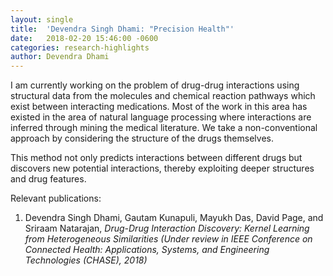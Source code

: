 ```yaml
---
layout: single
title:  'Devendra Singh Dhami: "Precision Health"'
date:   2018-02-20 15:46:00 -0600
categories: research-highlights
author: Devendra Dhami
---
```


I am currently working on the problem of drug-drug interactions using structural data from the molecules and chemical reaction pathways which exist between interacting medications. Most of the work in this area has existed in the area of natural language processing where interactions are inferred through mining the medical literature. We take a non-conventional approach by considering the structure of the drugs themselves.

This method not only predicts interactions between different drugs but discovers new potential interactions, thereby exploiting deeper structures and drug features.

Relevant publications:

1. Devendra Singh Dhami, Gautam Kunapuli, Mayukh Das, David Page, and Sriraam Natarajan, *Drug-Drug Interaction Discovery: Kernel Learning from Heterogeneous Similarities (Under review in IEEE Conference on Connected Health: Applications,  Systems, and Engineering Technologies (CHASE), 2018)*
